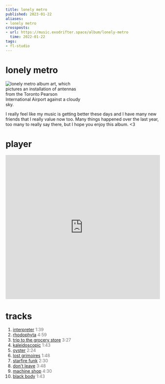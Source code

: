 ```yaml
---
title: lonely metro
published: 2023-01-22
aliases:
- lonely metro
crossposts:
- url: https://music.exodrifter.space/album/lonely-metro
  time: 2022-01-22
tags:
- fl-studio
---
```


# lonely metro

<div style="width: 50%;">

![lonely metro album art, which pictures an installation of antennas from the Toronto Pearson International Airport against a cloudy sky.](cover.png)

</div>

I really feel like my music is getting better these days and I have many new friends that I really value now too. Many things happened over the last year, too many to really say there, but I hope you enjoy this album. <3

# player

<iframe style="border: 0; width: 100%; max-width: 700px; height: 472px;" src="https://bandcamp.com/EmbeddedPlayer/album=477085509/size=large/bgcol=333333/linkcol=0f91ff/artwork=none/transparent=true/" seamless><a href="https://music.exodrifter.space/album/lonely-metro">lonely metro by exodrifter</a></iframe>

# tracks

1. [interpreter](interpreter.md) <span style="opacity:0.6">1:39</span>
2. [rhodophyta](rhodophyta.md) <span style="opacity:0.6">4:59</span>
3. [trip to the grocery store](trip-to-the-grocery-store.md) <span style="opacity:0.6">3:27</span>
4. [kaleidoscopic](kaleidoscopic.md) <span style="opacity:0.6">1:43</span>
5. [oyster](oyster.md) <span style="opacity:0.6">2:24</span>
6. [lost grimoires](lost-grimoires.md) <span style="opacity:0.6">1:48</span>
7. [starfire funk](starfire-funk.md) <span style="opacity:0.6">2:30</span>
8. [don't leave](dont-leave.md) <span style="opacity:0.6">3:48</span>
9. [machine shop](machine-shop.md) <span style="opacity:0.6">4:30</span>
10. [black body](black-body.md) <span style="opacity:0.6">1:43</span>
